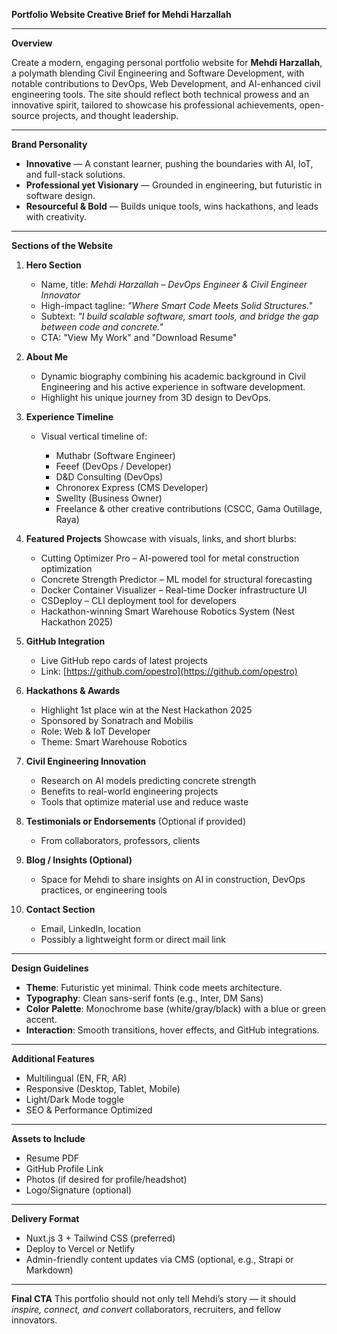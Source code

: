 **Portfolio Website Creative Brief for Mehdi Harzallah**

---

**Overview**

Create a modern, engaging personal portfolio website for **Mehdi Harzallah**, a polymath blending Civil Engineering and Software Development, with notable contributions to DevOps, Web Development, and AI-enhanced civil engineering tools. The site should reflect both technical prowess and an innovative spirit, tailored to showcase his professional achievements, open-source projects, and thought leadership.

---

**Brand Personality**

* **Innovative** — A constant learner, pushing the boundaries with AI, IoT, and full-stack solutions.
* **Professional yet Visionary** — Grounded in engineering, but futuristic in software design.
* **Resourceful & Bold** — Builds unique tools, wins hackathons, and leads with creativity.

---

**Sections of the Website**

1. **Hero Section**

   * Name, title: *Mehdi Harzallah – DevOps Engineer & Civil Engineer Innovator*
   * High-impact tagline: *"Where Smart Code Meets Solid Structures."*
   * Subtext: *"I build scalable software, smart tools, and bridge the gap between code and concrete."*
   * CTA: "View My Work" and "Download Resume"

2. **About Me**

   * Dynamic biography combining his academic background in Civil Engineering and his active experience in software development.
   * Highlight his unique journey from 3D design to DevOps.

3. **Experience Timeline**

   * Visual vertical timeline of:

     * Muthabr (Software Engineer)
     * Feeef (DevOps / Developer)
     * D\&D Consulting (DevOps)
     * Chronorex Express (CMS Developer)
     * Swellty (Business Owner)
     * Freelance & other creative contributions (CSCC, Gama Outillage, Raya)

4. **Featured Projects**
   Showcase with visuals, links, and short blurbs:

   * Cutting Optimizer Pro – AI-powered tool for metal construction optimization
   * Concrete Strength Predictor – ML model for structural forecasting
   * Docker Container Visualizer – Real-time Docker infrastructure UI
   * CSDeploy – CLI deployment tool for developers
   * Hackathon-winning Smart Warehouse Robotics System (Nest Hackathon 2025)

5. **GitHub Integration**

   * Live GitHub repo cards of latest projects
   * Link: [https://github.com/opestro](https://github.com/opestro)

6. **Hackathons & Awards**

   * Highlight 1st place win at the Nest Hackathon 2025
   * Sponsored by Sonatrach and Mobilis
   * Role: Web & IoT Developer
   * Theme: Smart Warehouse Robotics

7. **Civil Engineering Innovation**

   * Research on AI models predicting concrete strength
   * Benefits to real-world engineering projects
   * Tools that optimize material use and reduce waste

8. **Testimonials or Endorsements** (Optional if provided)

   * From collaborators, professors, clients

9. **Blog / Insights (Optional)**

   * Space for Mehdi to share insights on AI in construction, DevOps practices, or engineering tools

10. **Contact Section**

    * Email, LinkedIn, location
    * Possibly a lightweight form or direct mail link

---

**Design Guidelines**

* **Theme**: Futuristic yet minimal. Think code meets architecture.
* **Typography**: Clean sans-serif fonts (e.g., Inter, DM Sans)
* **Color Palette**: Monochrome base (white/gray/black) with a blue or green accent.
* **Interaction**: Smooth transitions, hover effects, and GitHub integrations.

---

**Additional Features**

* Multilingual (EN, FR, AR)
* Responsive (Desktop, Tablet, Mobile)
* Light/Dark Mode toggle
* SEO & Performance Optimized

---

**Assets to Include**

* Resume PDF
* GitHub Profile Link
* Photos (if desired for profile/headshot)
* Logo/Signature (optional)

---

**Delivery Format**

* Nuxt.js 3 + Tailwind CSS (preferred)
* Deploy to Vercel or Netlify
* Admin-friendly content updates via CMS (optional, e.g., Strapi or Markdown)

---

**Final CTA**
This portfolio should not only tell Mehdi’s story — it should *inspire, connect, and convert* collaborators, recruiters, and fellow innovators.
